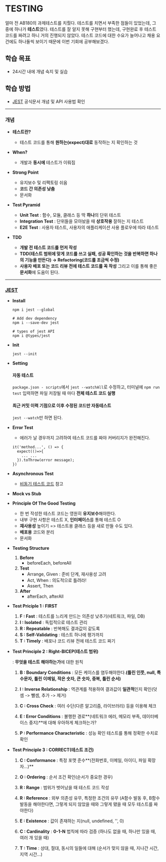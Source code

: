 # TESTING

얼마 전 AB180의 과제테스트를 치뤘다.
테스트를 치면서 부족한 점들이 있었는데, 그 중에 하나가 **테스트**였다.
테스트를 잘 알지 못해 구현부터 했는데, 구현완료 후 테스트 코드를 짜려고 하니 거의 진행되지 않았다.
테스트 코드에 대한 수요가 늘어나고 채용 요건에도 하나둘씩 보이기 때문에 이번 기회에 공부해보겠다.

## 학습 목표

- 24시간 내에 개념 숙지 및 실습

## 학습 방법

- [JEST](https://jestjs.io/) 공식문서 개념 및 API 사용법 확인

---

### 개념

- **테스트란?**

  - 테스트 코드를 통해 **원하는(expect)대로** 동작하는 지 확인하는 것

- **When?**

  - 개발과 **동시에** 테스트가 이뤄짐

- **Strong Point**

  - 유지보수 및 리팩토링 쉬움
  - **코드 간 의존성 낮춤**
  - 문서화

- **Test Pyramid**

  - **Unit Test** : 함수, 모듈, 클래스 등 딱 **하나**의 단위 테스트
  - **Integration Test** : 단위들을 모아놨을 때 **상호작용** 잘하는 지 테스트
  - **E2E Test** : 사용자 테스트, 사용자의 애플리케이션 사용 플로우에 따라 테스트

- **TDD**
  - **개발 전 테스트 코드를 먼저 작성**
  - **TDD(테스트 범위에 맞게 코드를 쓰고 실패, 성공 확인하는 것을 반복하면 하나의 기능을 만든다) -> Refactoring(코드를 조금씩 수정)**
  - **사용자 배포 또는 코드 리뷰 전에 테스트 코드를 꼭 작성** 그리고 이를 통해 좋은 **문서화**에 도움이 된다.

---

### [JEST](https://jestjs.io/)

- **Install**

  ```
  npm i jest --global

  # Add dev dependency
  npm i --save-dev jest

  # types of jest API
  npm i @types/jest
  ```

- **Init**

  ```
  jest --init
  ```

- **Setting**

  #### 자동 테스트

  `package.json - scripts`에서 `jest --watchAll`로 수정하고,
  터미널에 `npm run test` 입력하면 파일 저장될 때 마다 **전체 테스트 코드 실행**

  #### 최근 커밋 이력 기점으로 이후 수정된 코드만 자동테스트

  `jest --watch`만 하면 된다.
  

- **Error Test**
  - 에러가 날 경우까지 고려하여 테스트 코드를 짜야 커버리지가 완전해진다. 
  ```
  it('method...', () => {
    expect(()=>{
      ... ...
    }).toThrow(error message);
  })
  ```
  
- **Asynchronous Test**
  - [비동기 테스트 코드](https://github.com/sehnara/test-javascript/blob/master/src/test/async.test.js) 참고

- **Mock vs Stub**

- **Principle Of The Good Testing**
  - 한 번 작성한 테스트 코드는 영원히 **유지보수**해야한다. 
  - 내부 구현 사항은 테스트 X, **인터페이스**를 통해 테스트 O
  - **재사용성** 높이기 => 테스트용 클래스 등을 새로 만들 수도 있다.
  - **배포용** 코드와 분리
  - 문서화

- **Testing Structure**
  1. **Before**
      - beforeEach, beforeAll
  2. **Test**
      - Arrange, Given : 준비 단계, 재사용성 고려
      - Act, When : 의도적으로 틀려라!
      - Assert, Then 
  3. **After**
      - afterEach, afterAll

- **Test Priciple 1 : FIRST**

  1. **F : Fast**
      : 테스트를 느리게 만드는 의존성 낮추기(네트워크, 파일, DB)
  2. **I : Isolated**
      : 독립적으로 테스트 관리
  3. **R : Repeatable**
      : 반복해도 결과값이 같도록
  4. **S : Self-Validating**
      : 테스트 하나에 평가까지
  5. **T : Timely**
      : 배포나 코드 리뷰 전에 테스트 코드 짜기

- **Test Principle 2 : Right-BICEP(테스트 범위)**

    : **무엇을 테스트 해야하는가**에 대한 원칙

  1. **B : Boundary Conditions**
      : 모든 케이스를 염두해야한다.**(틀린 인풋, null, 특수문자, 틀린 이메일, 작은 숫자, 큰 숫자, 중복, 틀린 순서)**
      
  2. **I : Inverse Relationship**
      : 역관계를 적용하여 결과값이 **일관적**인지 확인(덧셈 -> 뺄셈, 추가 -> 제거)

  3. **C : Cross Check**
      : 여러 수단(다른 알고리즘, 라이브러리) 등을 이용해 체크

  4. **E : Error Conditions**
      : 불행한 경로**(네트워크 에러, 메모리 부족, 데이터베이스 중지)**에 대해 우아하게 체크하는가?

  5. **P : Performance Characteristic**
      : 성능 확인 테스트를 통해 정확한 수치로 확인


- **Test Principle 3 : CORRECT(테스트 조건)**

  1. **C : Conformance**
      : 특정 포맷 준수**(전화번호, 이메일, 아이디, 파일 확장자...)**
      
  2. **O : Ordering**
      : 순서 조건 확인(순서가 중요한 경우)

  3. **R : Range**
      : 범위가 벗어났을 때 테스트 코드 작성

  4. **R : Reference**
      : 외부 의존성 유무, 특정한 조건의 유무
      (A함수 발동 후, B함수 발동을 해야한다면, 그렇게 되지 않았을 때와 그렇게 됐을 때 모두 테스트를 짜야한다)

  5. **E : Existence**
      : 값이 존재하는 지(null, undefined, '', 0)
  
  6. **C : Cardinality**
      : **0-1-N** 법칙에 따라 검증
      (하나도 없을 때, 하나만 있을 때, 여러 개 있을 때)

  7. **T : Time**
      : 상대, 절대, 동시의 일들에 대해
      (순서가 맞지 않을 때, 지나간 시간, 지역 시간...)
      
